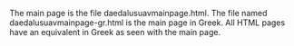 The main page is the file daedalusuavmainpage.html. The file named daedalusuavmainpage-gr.html is the main page in Greek. All HTML pages have an equivalent in Greek as seen with the main page. 

